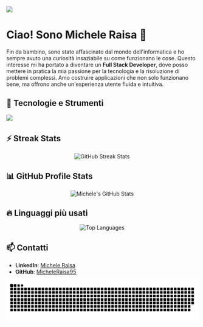 <img src="https://visitor-badge.laobi.icu/badge?page_id=MicheleRaisa95.MicheleRaisa95" />

# Ciao! Sono Michele Raisa 🚀

Fin da bambino, sono stato affascinato dal mondo dell'informatica e ho sempre avuto una curiosità insaziabile su come funzionano le cose. Questo interesse mi ha portato a diventare un **Full Stack Developer**, dove posso mettere in pratica la mia passione per la tecnologia e la risoluzione di problemi complessi. Amo costruire applicazioni che non solo funzionano bene, ma offrono anche un'esperienza utente fluida e intuitiva.

## 🔧 Tecnologie e Strumenti
<img src="https://skillicons.dev/icons?i=html,css,bootstrap,javascript,vue,vite,php,mysql,laravel,git" />

## ⚡ Streak Stats
<p align="center">
  <img src="https://github-readme-streak-stats.herokuapp.com/?user=MicheleRaisa95&theme=radical" alt="GitHub Streak Stats" />
</p>

## 📊 GitHub Profile Stats
<p align="center">
  <img src="https://github-readme-stats.vercel.app/api?username=MicheleRaisa95&show_icons=true&theme=radical" alt="Michele's GitHub Stats" />
</p>

## 🔥 Linguaggi più usati
<p align="center">
  <img src="https://github-readme-stats.vercel.app/api/top-langs/?username=MicheleRaisa95&layout=compact&theme=radical" alt="Top Languages" />
</p>

## 📫 Contatti
- **LinkedIn**: [Michele Raisa](https://www.linkedin.com/in/micheleraisa)
- **GitHub**: [MicheleRaisa95](https://github.com/MicheleRaisa95)

![Snake animation](https://github.com/MicheleRaisa95/MicheleRaisa95/blob/output/github-contribution-grid-snake.svg)




<!--
**MicheleRaisa95/MicheleRaisa95** is a ✨ _special_ ✨ repository because its `README.md` (this file) appears on your GitHub profile.

Here are some ideas to get you started:

- 🔭 I’m currently working on ...
- 🌱 I’m currently learning ...
- 👯 I’m looking to collaborate on ...
- 🤔 I’m looking for help with ...
- 💬 Ask me about ...
- 📫 How to reach me: ...
- 😄 Pronouns: ...
- ⚡ Fun fact: ...
-->

